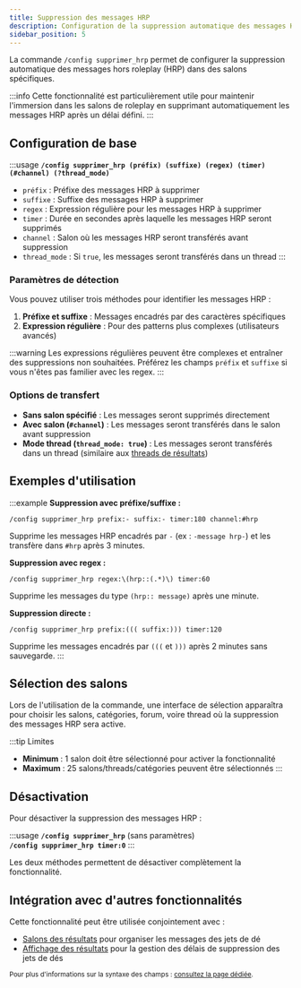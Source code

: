 ```yaml
---
title: Suppression des messages HRP
description: Configuration de la suppression automatique des messages HRP dans des salons spécifiques.
sidebar_position: 5
---
```


La commande `/config supprimer_hrp` permet de configurer la suppression automatique des messages hors roleplay (HRP) dans des salons spécifiques.

:::info
Cette fonctionnalité est particulièrement utile pour maintenir l'immersion dans les salons de roleplay en supprimant automatiquement les messages HRP après un délai défini.
:::

## Configuration de base

:::usage
**`/config supprimer_hrp (préfix) (suffixe) (regex) (timer) (#channel) (?thread_mode)`**
- `préfix` : Préfixe des messages HRP à supprimer
- `suffixe` : Suffixe des messages HRP à supprimer
- `regex` : Expression régulière pour les messages HRP à supprimer
- `timer` : Durée en secondes après laquelle les messages HRP seront supprimés
- `channel` : Salon où les messages HRP seront transférés avant suppression
- `thread_mode` : Si `true`, les messages seront transférés dans un thread
:::

### Paramètres de détection

Vous pouvez utiliser trois méthodes pour identifier les messages HRP :

1. **Préfixe et suffixe** : Messages encadrés par des caractères spécifiques
2. **Expression régulière** : Pour des patterns plus complexes (utilisateurs avancés)

:::warning
Les expressions régulières peuvent être complexes et entraîner des suppressions non souhaitées. Préférez les champs `préfix` et `suffixe` si vous n'êtes pas familier avec les regex.
:::

### Options de transfert

- **Sans salon spécifié** : Les messages seront supprimés directement
- **Avec salon (`#channel`)** : Les messages seront transférés dans le salon avant suppression
- **Mode thread (`thread_mode: true`)** : Les messages seront transférés dans un thread (similaire aux [threads de résultats](./threads.md))

## Exemples d'utilisation

:::example
**Suppression avec préfixe/suffixe :**
```
/config supprimer_hrp prefix:- suffix:- timer:180 channel:#hrp
```
Supprime les messages HRP encadrés par `-` (ex : `-message hrp-`) et les transfère dans `#hrp` après 3 minutes.

**Suppression avec regex :**
```
/config supprimer_hrp regex:\(hrp::(.*)\) timer:60
```
Supprime les messages du type `(hrp:: message)` après une minute.

**Suppression directe :**
```
/config supprimer_hrp prefix:((( suffix:))) timer:120
```
Supprime les messages encadrés par `(((` et `)))` après 2 minutes sans sauvegarde.
:::

## Sélection des salons

Lors de l'utilisation de la commande, une interface de sélection apparaîtra pour choisir les salons, catégories, forum, voire thread où la suppression des messages HRP sera active.

:::tip Limites
- **Minimum** : 1 salon doit être sélectionné pour activer la fonctionnalité
- **Maximum** : 25 salons/threads/catégories peuvent être sélectionnés
:::

## Désactivation

Pour désactiver la suppression des messages HRP :

:::usage
**`/config supprimer_hrp`** (sans paramètres)  
**`/config supprimer_hrp timer:0`**
:::

Les deux méthodes permettent de désactiver complètement la fonctionnalité.

## Intégration avec d'autres fonctionnalités

Cette fonctionnalité peut être utilisée conjointement avec :
- [Salons des résultats](./threads.md) pour organiser les messages des jets de dé
- [Affichage des résultats](./display.md) pour la gestion des délais de suppression des jets de dés

<small>Pour plus d'informations sur la syntaxe des champs : [consultez la page dédiée](../introduction/format.mdx).</small>
